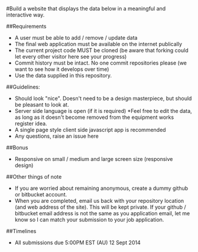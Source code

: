 #Build a website that displays the data below in a meaningful and interactive way.

##Requirements
* A user must be able to add / remove / update data
* The final web application must be available on the internet publically
* The current project code MUST be cloned (be aware that forking could let every other visitor here see your progress) 
* Commit history must be intact.  No one commit repositories please (we want to see how it develops over time)
* Use the data supplied in this repository.  

##Guidelines:
* Should look "nice".  Doesn't need to be a design masterpiece, but should be pleasant to look at.  
* Server side language is open (if it is required)
*Feel free to edit the data, as long as it doesn't become removed from the equipment works register idea.
* A single page style client side javascript app is recommended
* Any questions, raise an issue here


##Bonus
* Responsive on small / medium and large screen size (responsive design)

##Other things of note
* If you are worried about remaining anonymous, create a dummy github or bitbucket account.
* When you are completed, email us back with your repository location (and web address of the site).  This will be kept private.  If your github / bitbucket email address is not the same as you application email, let me know so I can match your submission to your job application.

##Timelines
* All submissions due 5:00PM EST (AU) 12 Sept 2014


